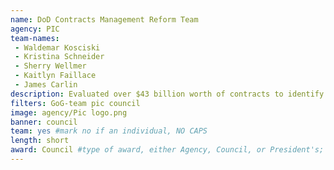 ```yaml
---
name: DoD Contracts Management Reform Team
agency: PIC
team-names:
 - Waldemar Kosciski
 - Kristina Schneider
 - Sherry Wellmer
 - Kaitlyn Faillace
 - James Carlin
description: Evaluated over $43 billion worth of contracts to identify potential cost-savings, resulting in the estimated savings of over $1.5 billion over a five-year period.
filters: GoG-team pic council
image: agency/Pic logo.png
banner: council
team: yes #mark no if an individual, NO CAPS
length: short
award: Council #type of award, either Agency, Council, or President's; this is case sensitive so make sure to match the options listed exactly. This section generates the format of the card
---
```

